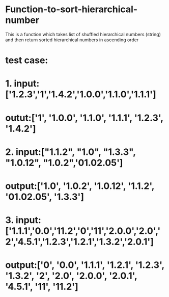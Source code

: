 # Function-to-sort-hierarchical-number

This is a function which takes list of shuffled hierarchical numbers (string) and then return sorted hierarchical numbers in ascending order

# test case:
#     1. input:['1.2.3','1','1.4.2','1.0.0','1.1.0','1.1.1']
#         outut:['1', '1.0.0', '1.1.0', '1.1.1', '1.2.3', '1.4.2']
            
#     2. input:["1.1.2", "1.0", "1.3.3", "1.0.12", "1.0.2",'01.02.05']
#         output:['1.0', '1.0.2', '1.0.12', '1.1.2', '01.02.05', '1.3.3']
            
#     3. input:['1.1.1','0.0','11.2','0','11','2.0.0','2.0','2','4.5.1','1.2.3','1.2.1','1.3.2','2.0.1']
#         output:['0', '0.0', '1.1.1', '1.2.1', '1.2.3', '1.3.2', '2', '2.0', '2.0.0', '2.0.1', '4.5.1', '11', '11.2']
    
